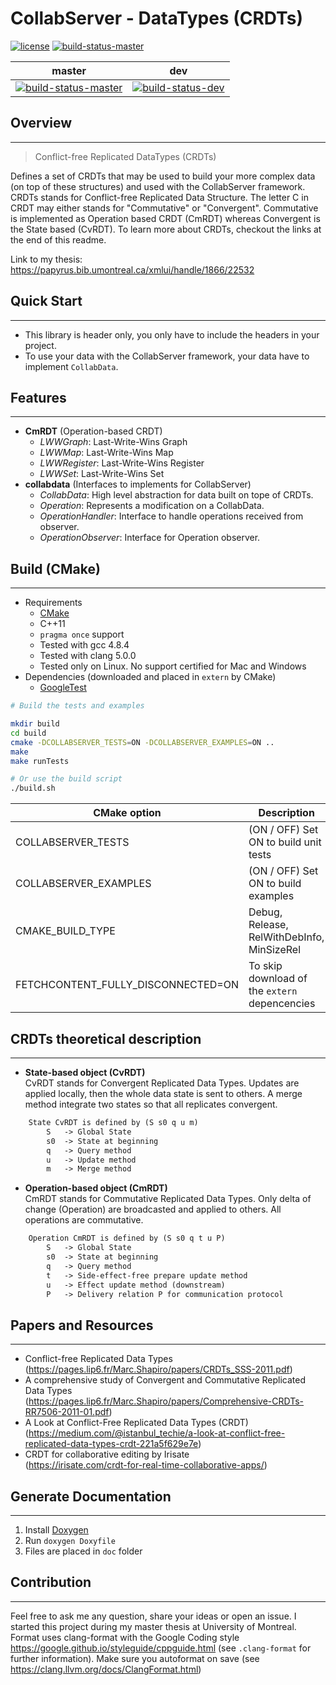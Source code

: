 # CollabServer - DataTypes (CRDTs)

[![license](https://img.shields.io/badge/license-LGPLv3.0-blue.svg)](https://github.com/CollabServer/collabserver-datatypes/blob/master/LICENSE.txt)
[![build-status-master](https://travis-ci.org/CollabServer/collabserver-datatypes.svg?branch=master)](https://travis-ci.org/CollabServer/collabserver-datatypes)

| master | dev |
| :-----: | :----: |
| [![build-status-master](https://travis-ci.org/CollabServer/collabserver-datatypes.svg?branch=master)](https://travis-ci.org/CollabServer/collabserver-datatypes) | [![build-status-dev](https://travis-ci.org/CollabServer/collabserver-datatypes.svg?branch=dev)](https://travis-ci.org/CollabServer/collabserver-datatypes) |

## Overview

---

> Conflict-free Replicated DataTypes (CRDTs)

Defines a set of CRDTs that may be used to build your more complex data
(on top of these structures) and used with the CollabServer framework.
CRDTs stands for Conflict-free Replicated Data Structure.
The letter C in CRDT may either stands for "Commutative" or "Convergent".
Commutative is implemented as Operation based CRDT (CmRDT) whereas Convergent
is the State based (CvRDT).
To learn more about CRDTs, checkout the links at the end of this readme.

Link to my thesis: <https://papyrus.bib.umontreal.ca/xmlui/handle/1866/22532>

## Quick Start

---

- This library is header only, you only have to include the headers in your project.
- To use your data with the CollabServer framework, your data have to implement `CollabData`.

## Features

---

- **CmRDT** (Operation-based CRDT)
  - *LWWGraph*: Last-Write-Wins Graph
  - *LWWMap*: Last-Write-Wins Map
  - *LWWRegister*: Last-Write-Wins Register
  - *LWWSet*: Last-Write-Wins Set
- **collabdata** (Interfaces to implements for CollabServer)
  - *CollabData*: High level abstraction for data built on tope of CRDTs.
  - *Operation*: Represents a modification on a CollabData.
  - *OperationHandler*: Interface to handle operations received from observer.
  - *OperationObserver*: Interface for Operation observer.

## Build (CMake)

---

- Requirements
  - [CMake](https://cmake.org/)
  - C++11
  - `pragma once` support
  - Tested with gcc 4.8.4
  - Tested with clang 5.0.0
  - Tested only on Linux. No support certified for Mac and Windows
- Dependencies (downloaded and placed in `extern` by CMake)
  - [GoogleTest](https://github.com/google/googletest)

```bash
# Build the tests and examples

mkdir build
cd build
cmake -DCOLLABSERVER_TESTS=ON -DCOLLABSERVER_EXAMPLES=ON ..
make
make runTests

# Or use the build script
./build.sh
```

| CMake option | Description |
| --- | --- |
| COLLABSERVER_TESTS | (ON / OFF) Set ON to build unit tests |
| COLLABSERVER_EXAMPLES | (ON / OFF) Set ON to build examples |
| CMAKE_BUILD_TYPE | Debug, Release, RelWithDebInfo, MinSizeRel |
| FETCHCONTENT_FULLY_DISCONNECTED=ON | To skip download of the `extern` depencencies |

## CRDTs theoretical description

---

- **State-based object (CvRDT)** \
CvRDT stands for Convergent Replicated Data Types.
Updates are applied locally, then the whole data state is sent to others.
A merge method integrate two states so that all replicates convergent.

```txt
    State CvRDT is defined by (S s0 q u m)
        S   -> Global State
        s0  -> State at beginning
        q   -> Query method
        u   -> Update method
        m   -> Merge method
```

- **Operation-based object (CmRDT)** \
CmRDT stands for Commutative Replicated Data Types.
Only delta of change (Operation) are broadcasted and applied to others.
All operations are commutative.

```txt
    Operation CmRDT is defined by (S s0 q t u P)
        S   -> Global State
        s0  -> State at beginning
        q   -> Query method
        t   -> Side-effect-free prepare update method
        u   -> Effect update method (downstream)
        P   -> Delivery relation P for communication protocol
```

## Papers and Resources

---

- Conflict-free Replicated Data Types \
  (<https://pages.lip6.fr/Marc.Shapiro/papers/CRDTs_SSS-2011.pdf>)
- A comprehensive study of Convergent and Commutative Replicated Data Types \
  (<https://pages.lip6.fr/Marc.Shapiro/papers/Comprehensive-CRDTs-RR7506-2011-01.pdf>)
- A Look at Conflict-Free Replicated Data Types (CRDT) \
  (<https://medium.com/@istanbul_techie/a-look-at-conflict-free-replicated-data-types-crdt-221a5f629e7e>)
- CRDT for collaborative editing by Irisate \
  (<https://irisate.com/crdt-for-real-time-collaborative-apps/>)

## Generate Documentation

---

1. Install [Doxygen](https://www.stack.nl/~dimitri/doxygen/)
1. Run `doxygen Doxyfile`
1. Files are placed in `doc` folder

## Contribution

---

Feel free to ask me any question, share your ideas or open an issue.
I started this project during my master thesis at University of Montreal.
Format uses clang-format with the Google Coding style <https://google.github.io/styleguide/cppguide.html> (see `.clang-format` for further information).
Make sure you autoformat on save (see <https://clang.llvm.org/docs/ClangFormat.html>)
